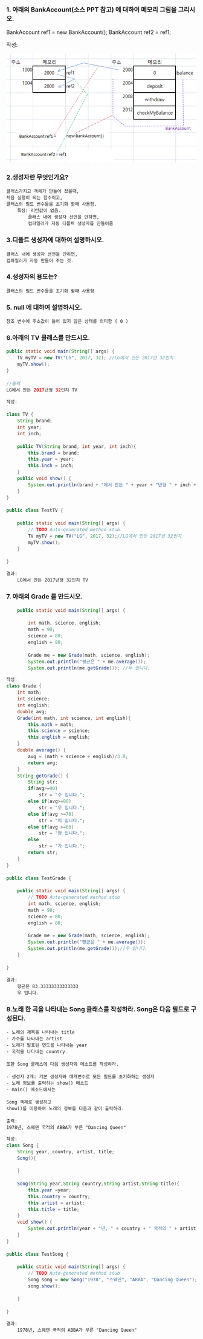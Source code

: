 ### 1. 아래의 BankAccount(소스 PPT 참고) 에 대하여 메모리 그림을 그리시오.
BankAccount ref1 = new BankAccount();
BankAccount ref2 = ref1;


작성:

![그림](./2.png)

### 2.생성자란 무엇인가요?
	클래스가지고 객체가 만들어 졌을때,
	처음 실행이 되는 함수이고,
	클래스의 필드 변수들을 초기화 할때 사용함.
		특징: 리턴값이 없음.
			클래스 내에 생성자 선언을 안하면, 
			컴파일러가 자동 디폴트 생성자를 만들어줌
			

### 3.디폴트 생성자에 대하여 설명하시오.
	클래스 내에 생성자 선언을 안하면,
	컴파일러가 자동 만들어 주는 것.

### 4.생성자의 용도는?
	클래스의 필드 변수들을 초기화 할때 사용함

### 5. null 에 대하여 설명하시오.
	참조 변수에 주소값이 들어 있지 않은 상태를 의미함 ( 0 )

### 6.아래의 TV 클래스를 만드시오.
```java
public static void main(String[] args) {
	TV myTV = new TV("LG", 2017, 32); //LG에서 만든 2017년 32인치
	myTV.show();
}

//출력
LG에서 만든 2017년형 32인치 TV
```

```java
작성: 
	
class TV {
	String brand;
	int year;
	int inch;
	
	public TV(String brand, int year, int inch){
		this.brand = brand;
		this.year = year;
		this.inch = inch;
	}
	public void show() {
		System.out.println(brand + "에서 만든 " + year + "년형 " + inch +"인치 TV");
	}
}

public class TestTV {

	public static void main(String[] args) {
		// TODO Auto-generated method stub
		TV myTV = new TV("LG", 2017, 32);//LG에서 만든 2017년 32인치
		myTV.show();
	}

}
```

```
결과:
	LG에서 만든 2017년형 32인치 TV

```

### 7. 아래의 Grade 를 만드시오.
```java
	public static void main(String[] args) {
		
		int math, science, english;
		math = 90;
		science = 80; 
		english = 80;

		Grade me = new Grade(math, science, english);
		System.out.println("평균은 " + me.average());
		System.out.println(me.getGrade()); //우 입니다.
```

```java
작성:
class Grade {
	int math;
	int science;
	int english;
	double avg;
	Grade(int math, int science, int english){
		this.math = math;
		this.science = science;
		this.english = english;
	}
	double average() {
		avg = (math + science + english)/3.0;
		return avg;
	}
	String getGrade() {
		String str;
		if(avg>=90)
			str = "수 입니다.";
		else if(avg>=80)
			str = "우 입니다.";
		else if(avg >=70)
			str = "미 입니다.";
		else if(avg >=60)
			str = "양 입니다.";
		else
			str = "가 입니다.";
		return str;
	}
}

public class TestGrade {

	public static void main(String[] args) {
		// TODO Auto-generated method stub
		int math, science, english;
		math = 90;
		science = 80;
		english = 80;
		
		Grade me = new Grade(math, science, english);
		System.out.println("평균은 " + me.average());
		System.out.println(me.getGrade());//우 입니다.
	}

}

```
	결과:
		평균은 83.33333333333333
		우 입니다.
		

### 8.노래 한 곡을 나타내는 Song 클래스를 작성하라. Song은 다음 필드로 구성된다.

	- 노래의 제목을 나타내는 title
	- 가수를 나타내는 artist
	- 노래가 발표된 연도를 나타내는 year
	- 국적을 나타내는 country

	또한 Song 클래스에 다음 생성자와 메소드를 작성하라.

	- 생성자 2개: 기본 생성자와 매개변수로 모든 필드를 초기화하는 생성자
	- 노래 정보를 출력하는 show() 메소드
	- main() 메소드에서는 
	 
	Song 객체로 생성하고 
	show()를 이용하여 노래의 정보를 다음과 같이 출력하라.

	출력:
	1978년, 스웨덴 국적의 ABBA가 부른 "Dancing Queen"


```java
작성:
class Song {
	String year, country, artist, title;
	Song(){
		
	}
	
	Song(String year,String country,String artist,String title){
		this.year =year;
		this.country = country;
		this.artist = artist;
		this.title = title;
	}
	void show() {
		System.out.println(year + "년, " + country + " 국적의 " + artist + "가 부른 "+"\"" + title + "\"");
	}
}

public class TestSong {

	public static void main(String[] args) {
		// TODO Auto-generated method stub
		Song song = new Song("1978", "스웨덴", "ABBA", "Dancing Queen");
		song.show();
		
	}

}

```

	결과:	
		1978년, 스웨덴 국적의 ABBA가 부른 "Dancing Queen"